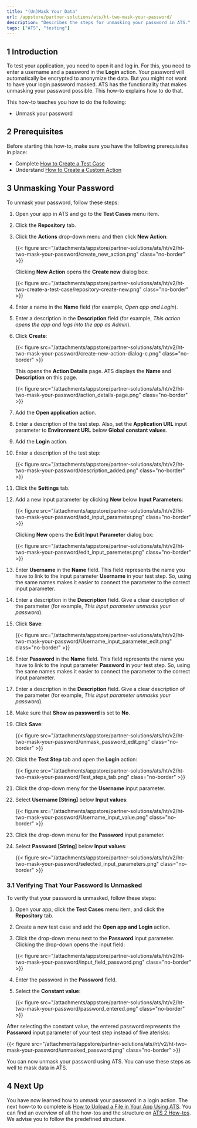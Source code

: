 ```yaml
---
title: "(Un)Mask Your Data"
url: /appstore/partner-solutions/ats/ht-two-mask-your-password/
description: "Describes the steps for unmasking your password in ATS."
tags: ["ATS", "testing"]
---
```


## 1 Introduction

To test your application, you need to open it and log in. For this, you need to enter a username and a password in the **Login** action. Your password will automatically be encrypted to anonymize the data. But you might not want to have your login password masked. ATS has the functionality that makes unmasking your password possible. This how-to explains how to do that.

This how-to teaches you how to do the following:

* Unmask your password

## 2 Prerequisites

Before starting this how-to, make sure you have the following prerequisites in place:

* Complete [How to Create a Test Case](/appstore/partner-solutions/ats/ht-two-create-a-test-case/)
* Understand [How to Create a Custom Action](/appstore/partner-solutions/ats/ht-two-custom-action-general/)

## 3 Unmasking Your Password

To unmask your password, follow these steps:

1. Open your app in ATS and go to the **Test Cases** menu item.
2. Click the **Repository** tab.
3. Click the **Actions** drop-down menu and then click **New Action**:

    {{< figure src="/attachments/appstore/partner-solutions/ats/ht/v2/ht-two-mask-your-password/create_new_action.png" class="no-border" >}}

    Clicking **New Action** opens the **Create new** dialog box:

    {{< figure src="/attachments/appstore/partner-solutions/ats/ht/v2/ht-two-create-a-test-case/repository-create-new.png" class="no-border" >}} 

4. Enter a name in the **Name** field (for example, *Open app and Login*).     
5. Enter a description in the **Description** field (for example, *This action opens the app and logs into the app as Admin*).
6. Click **Create**:

    {{< figure src="/attachments/appstore/partner-solutions/ats/ht/v2/ht-two-mask-your-password/create-new-action-dialog-c.png" class="no-border" >}}

    This opens the **Action Details** page. ATS displays the **Name** and **Description** on this page.

    {{< figure src="/attachments/appstore/partner-solutions/ats/ht/v2/ht-two-mask-your-password/action_details-page.png" class="no-border" >}}

7. Add the **Open application** action.
8. Enter a description of the test step. Also, set the **Application URL** input parameter to **Environment URL** below **Global constant values**.
9. Add the **Login** action.
10. Enter a description of the test step:

    {{< figure src="/attachments/appstore/partner-solutions/ats/ht/v2/ht-two-mask-your-password/description_added.png" class="no-border" >}}

11. Click the **Settings** tab.
12. Add a new input parameter by clicking **New** below **Input Parameters**:

    {{< figure src="/attachments/appstore/partner-solutions/ats/ht/v2/ht-two-mask-your-password/add_input_parameter.png" class="no-border" >}}

    Clicking **New** opens the **Edit Input Parameter** dialog box:

    {{< figure src="/attachments/appstore/partner-solutions/ats/ht/v2/ht-two-mask-your-password/edit_input_paremeter.png" class="no-border" >}}

13. Enter **Username** in the **Name** field. This field represents the name you have to link to the input parameter **Username** in your test step. So, using the same names makes it easier to connect the parameter to the correct input parameter.
14. Enter a description in the **Description** field. Give a clear description of the parameter (for example, *This input parameter unmasks your password*).
15. Click **Save**:

    {{< figure src="/attachments/appstore/partner-solutions/ats/ht/v2/ht-two-mask-your-password/Username_input_parameter_edit.png" class="no-border" >}}

16. Enter **Password** in the **Name** field. This field represents the name you have to link to the input parameter **Password** in your test step. So, using the same names makes it easier to connect the parameter to the correct input parameter. 
17. Enter a description in the **Description** field. Give a clear description of the parameter (for example, *This input parameter unmasks your password*).
18. Make sure that **Show as password** is set to **No**.
19. Click **Save**:

    {{< figure src="/attachments/appstore/partner-solutions/ats/ht/v2/ht-two-mask-your-password/unmask_password_edit.png" class="no-border" >}}

20. Click the **Test Step** tab and open the **Login** action:

    {{< figure src="/attachments/appstore/partner-solutions/ats/ht/v2/ht-two-mask-your-password/Test_steps_tab.png" class="no-border" >}}

21. Click the drop-down meny for the **Username** input parameter.
22. Select **Username [String]** below **Input values**:

    {{< figure src="/attachments/appstore/partner-solutions/ats/ht/v2/ht-two-mask-your-password/Username_input_value.png" class="no-border" >}}

23. Click the drop-down menu for the **Password** input parameter.
24. Select **Password [String]** below **Input values**:

    {{< figure src="/attachments/appstore/partner-solutions/ats/ht/v2/ht-two-mask-your-password/selected_input_parameters.png" class="no-border" >}}

### 3.1 Verifying That Your Password Is Unmasked

To verify that your password is unmasked, follow these steps:

1. Open your app, click the **Test Cases** menu item, and click the **Repository** tab.
2. Create a new test case and add the **Open app and Login** action.
3. Click the drop-down menu next to the **Password** input parameter. Clicking the drop-down opens the input field:

    {{< figure src="/attachments/appstore/partner-solutions/ats/ht/v2/ht-two-mask-your-password/input_field_password.png" class="no-border" >}}

4. Enter the password in the **Password** field.
5. Select the **Constant value**:

    {{< figure src="/attachments/appstore/partner-solutions/ats/ht/v2/ht-two-mask-your-password/password_entered.png" class="no-border" >}}

After selecting the constant value, the entered password represents the **Password** input parameter of your test step instead of five aterisks:

{{< figure src="/attachments/appstore/partner-solutions/ats/ht/v2/ht-two-mask-your-password/unmasked_password.png" class="no-border" >}}

You can now unmask your password using ATS. You can use these steps as well to mask data in ATS.

## 4 Next Up

You have now learned how to unmask your password in a login action. The next how-to to complete is [How to Upload a File in Your App Using ATS](/appstore/partner-solutions/ats/ht-two-upload-file-using-ats/). You can find an overview of all the how-tos and the structure on [ATS 2 How-tos](/appstore/partner-solutions/ats/ht-two/). We advise you to follow the predefined structure.
